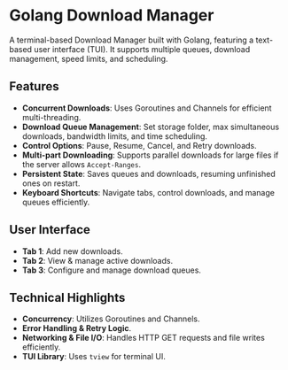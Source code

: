 # Golang Download Manager

A terminal-based Download Manager built with Golang, featuring a text-based user interface (TUI). It supports multiple queues, download management, speed limits, and scheduling.

## Features
- **Concurrent Downloads**: Uses Goroutines and Channels for efficient multi-threading.
- **Download Queue Management**: Set storage folder, max simultaneous downloads, bandwidth limits, and time scheduling.
- **Control Options**: Pause, Resume, Cancel, and Retry downloads.
- **Multi-part Downloading**: Supports parallel downloads for large files if the server allows `Accept-Ranges`.
- **Persistent State**: Saves queues and downloads, resuming unfinished ones on restart.
- **Keyboard Shortcuts**: Navigate tabs, control downloads, and manage queues efficiently.

## User Interface
- **Tab 1**: Add new downloads.
- **Tab 2**: View & manage active downloads.
- **Tab 3**: Configure and manage download queues.

## Technical Highlights
- **Concurrency**: Utilizes Goroutines and Channels.
- **Error Handling & Retry Logic**.
- **Networking & File I/O**: Handles HTTP GET requests and file writes efficiently.
- **TUI Library**: Uses `tview` for terminal UI.


